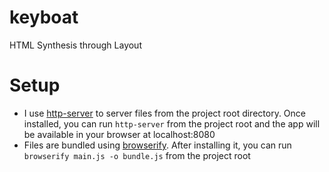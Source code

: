 # keyboat
HTML Synthesis through Layout

# Setup
- I use [http-server](https://www.npmjs.com/package/http-server) to server files from the project root directory. Once installed, you can run `http-server` from the project root and the app will be available in your browser at localhost:8080
- Files are bundled using [browserify](https://www.npmjs.com/package/browserify). After installing it, you can run `browserify main.js -o bundle.js` from the project root


